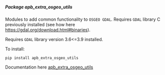 ##### Package <em>apb_extra_osgeo_utils</em>

Modules to add common functionality to `OSGEO GDAL`. Requires `GDAL` library C previously installed 
(see how here https://gdal.org/download.html#binaries).

Requires `GDAL` library version 3.6<=3.9 installed.

To install:
```shell
pip install apb_extra_osgeo_utils
```

Documentation here [apb_extra_osgeo_utils](https://serveis.portdebarcelona.cat/generic_python_packages/apb_extra_osgeo_utils.html)
